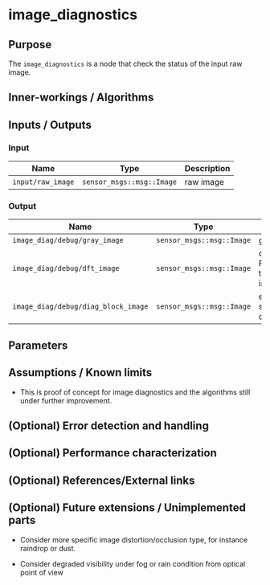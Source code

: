 # image_diagnostics

## Purpose

The `image_diagnostics` is a node that check the status of the input raw image.

## Inner-workings / Algorithms

## Inputs / Outputs

### Input

| Name              | Type                      | Description |
| ----------------- | ------------------------- | ----------- |
| `input/raw_image` | `sensor_msgs::msg::Image` | raw image   |

### Output

| Name                                | Type                      | Description                           |
| ----------------------------------- | ------------------------- | ------------------------------------- |
| `image_diag/debug/gray_image`       | `sensor_msgs::msg::Image` | gray image                            |
| `image_diag/debug/dft_image`        | `sensor_msgs::msg::Image` | discrete Fourier transformation image |
| `image_diag/debug/diag_block_image` | `sensor_msgs::msg::Image` | each region state colorization        |

## Parameters

## Assumptions / Known limits

- This is proof of concept for image diagnostics and the algorithms still under further improvement.

## (Optional) Error detection and handling

## (Optional) Performance characterization

## (Optional) References/External links

## (Optional) Future extensions / Unimplemented parts

- Consider more specific image distortion/occlusion type, for instance raindrop or dust.

- Consider degraded visibility under fog or rain condition from optical point of view
